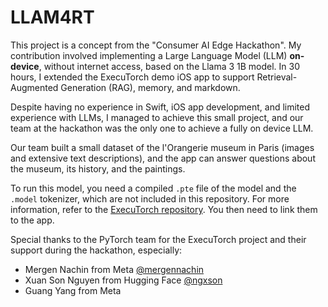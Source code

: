 # LLAM4RT

This project is a concept from the "Consumer AI Edge Hackathon". My contribution involved implementing a Large Language Model (LLM) **on-device**, without internet access, based on the Llama 3 1B model. In 30 hours, I extended the ExecuTorch demo iOS app to support Retrieval-Augmented Generation (RAG), memory, and markdown. 

Despite having no experience in Swift, iOS app development, and limited experience with LLMs, I managed to achieve this small project, and our team at the hackathon was the only one to achieve a fully on device LLM.

Our team built a small dataset of the l'Orangerie museum in Paris (images and extensive text descriptions), and the app can answer questions about the museum, its history, and the paintings.

To run this model, you need a compiled `.pte` file of the model and the `.model` tokenizer, which are not included in this repository. For more information, refer to the [ExecuTorch repository](https://github.com/pytorch/executorch). You then need to link them to the app.

Special thanks to the PyTorch team for the ExecuTorch project and their support during the hackathon, especially:

- Mergen Nachin from Meta [@mergennachin](https://github.com/mergennachin)
- Xuan Son Nguyen from Hugging Face [@ngxson](https://github.com/ngxson)
- Guang Yang from Meta